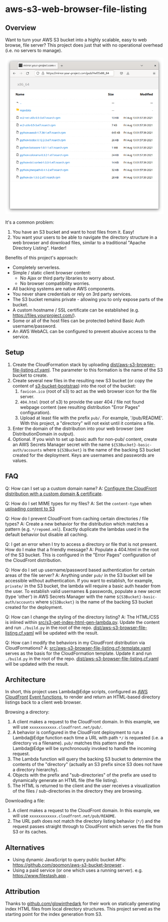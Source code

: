 # aws-s3-web-browser-file-listing

## Overview
Want to turn your AWS S3 bucket into a highly scalable, easy to web browse, file server? This project does just that with no operational overhead (i.e. no servers to manage).

![img.png](images/browser-view.png)

It's a common problem: 
1. You have an S3 bucket and want to host files from it. Easy!
2. You want your users to be able to navigate the directory structure in a web browser and download files, similar to a traditional "Apache Directory Listing". Harder!

Benefits of this project's approach:
- Completely serverless.
- Simple / static client browser content:
  - No Ajax or third party libraries to worry about.
  - No browser compatibility worries.
- All backing systems are native AWS components. 
- You never share credentials or rely on 3rd party services. 
- The S3 bucket remains private - allowing you to only expose parts of the bucket.
- A custom hostname / SSL certificate can be established (e.g. https://files.yourproject.com/).
- Some or all of the host files can be protected behind Basic Auth username/password.
- An AWS WebACL can be configured to prevent abusive access to the service.

## Setup
1. Create the CloudFormation stack by uploading [dist/aws-s3-browser-file-listing.cf.yaml](dist/aws-s3-browser-file-listing.cf.yaml). The parameter to this formation is the name of the S3 bucket to create.
2. Create several new files in the resulting new S3 bucket (or copy the content of [s3-bucket-bootstrap](s3-bucket-bootstrap)) into the root of the bucket:
   1. `favicon.ico` (root of s3) to act as the web browser icon for the file server.
   2. `404.html` (root of s3) to provide the user 404 / file not found webpage content (see resulting distribution "Error Pages" configuration).
   3. Upload at least file with the prefix `pub/`. For example, '/pub/README'. With this project, a "directory" will not exist until it contains a file.
3. Enter the domain of the distribution into your web browser (see DistributionDomain in output). 
4. Optional. If you wish to set up basic auth for non-pub/ content, create an AWS Secrets Manager secret with the name `${S3Bucket}-basic-auth/accounts` where `${S3Bucket}` is the name of the backing S3 bucket created for the deployment. Keys are usernames and passwords are values. 

## FAQ
Q: How can I set up a custom domain name?
A: [Configure the CloudFront distribution with a custom domain & certificate](https://docs.aws.amazon.com/AmazonCloudFront/latest/DeveloperGuide/CNAMEs.html).

Q: How do I set MIME types for my files?
A: Set the `content-type` when [uploading content to S3](https://docs.aws.amazon.com/AmazonCloudFront/latest/DeveloperGuide/AddingObjects.html)

Q: How do I prevent CloudFront from caching certain directories / file types?
A: Create a new behavior for the distribution which matches a pattern (e.g. `*/repomd.xml`). Exactly duplicate the lambdas used in the default behavior but disable all caching.

Q: I get an error when I try to access a directory or file that is not present. How do I make that a friendly message?
A: Populate a 404.html in the root of the S3 bucket. This is configured in the "Error Pages" configuration of the CloudFront distribution.

Q: How do I set up username/password based authentication for certain areas of the file server?
A: Anything under `pub/` in the S3 bucket will be accessible without authentication. If you want to establish, for example, `private/` in the S3 bucket, the lambda will require a basic auth header from the user. To establish valid usernames & passwords, populate a new secret (type 'other') in AWS Secrets Manager with the name `${S3Bucket}-basic-auth/accounts` where `${S3Bucket}` is the name of the backing S3 bucket created for the deployment. 

Q: How can I change the styling of the directory listing?
A: The HTML/CSS is inlined within [src/s3-get-index-html-gen-lambda.py](src/s3-get-index-html-gen-lambda.py). Update the content and run `./build.py` in the root of the repo. [dist/aws-s3-browser-file-listing.cf.yaml](dist/aws-s3-browser-file-listing.cf.yaml) will be updated with the result.

Q: How can I modify the behaviors in my CloudFront distribution via CloudFormations?
A: [src/aws-s3-browser-file-listing.cf-template.yaml](src/aws-s3-browser-file-listing.cf-template.yaml) serves as the basis for the CloudFormation template. Update it and run `./build.py` in the root of the repo. [dist/aws-s3-browser-file-listing.cf.yaml](dist/aws-s3-browser-file-listing.cf.yaml) will be updated with the result.

## Architecture
In short, this project uses Lambda@Edge scripts, configured as [AWS CloudFront](https://aws.amazon.com/cloudfront/) [Event functions](https://docs.aws.amazon.com/AmazonCloudFront/latest/DeveloperGuide/lambda-cloudfront-trigger-events.html), to render and return an HTML-based directory listings back to a client web browser. 

Browsing a directory:
1. A client makes a request to the CloudFront domain. In this example, we will use `xxxxxxxxxxxx.cloudfront.net/pub/`.
2. A behavior is configured in the CloudFront deployment to run a Lambda@Edge function each time a URL with path `*/` is requested (i.e. a directory vs a filename). `pub/` matches this pattern and the Lambda@Edge will be synchronously invoked to handle the incoming request.
3. The Lambda function will query the backing S3 bucket to determine the contents of the "directory" (actually an S3 prefix since S3 does not have a directory hierarchy).
4. Objects with the prefix and "sub-directories" of the prefix are used to dynamically generate an HTML file (the file listing).
5. The HTML is returned to the client and the user receives a visualization of the files / sub-directories in the directory they are browsing.

Downloading a file:
1. A client makes a request to the CloudFront domain. In this example, we will use `xxxxxxxxxxxx.cloudfront.net/pub/README`.
2. The URL path does not match the directory listing behavior (`*/`) and the request passes straight through to CloudFront which serves the file from S3 or its caches.

## Alternatives
- Using dynamic JavaScript to query public bucket APIs: https://github.com/qoomon/aws-s3-bucket-browser .
- Using a paid service (or one which uses a running server). e.g. https://www.filestash.app .

## Attribution
Thanks to [github.com/glowinthedark](https://gist.github.com/glowinthedark/625eb4caeca12c5aa52778a3b4b0adb4/d245a5c53e935f03b08e528f0b79c66e58823987) for their work on statically generating index HTML files from local directory structures. This project served as the starting point for the index generation from S3.
